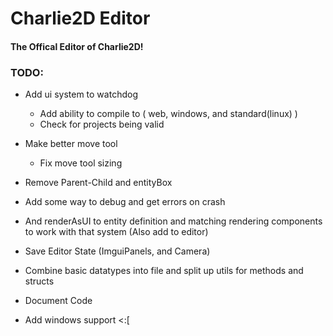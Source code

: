 # Charlie2D Editor
#### The Offical Editor of Charlie2D!

### TODO:
* Add ui system to watchdog
    * Add ability to compile to ( web, windows, and standard(linux) ) 
    * Check for projects being valid 
* Make better move tool
    * Fix move tool sizing
* Remove Parent-Child and entityBox
* Add some way to debug and get errors on crash
* And renderAsUI to entity definition and matching rendering components to work with that system (Also add to editor) 
* Save Editor State (ImguiPanels, and Camera)
* Combine basic datatypes into file and split up utils for methods and structs
* Document Code

* Add windows support <:[
